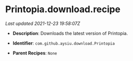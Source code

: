 # Printopia.download.recipe

_Last updated 2021-12-23 19:58:07Z_

- **Description**: Downloads the latest version of Printopia.

- **Identifier**: `com.github.aysiu.download.Printopia`

- **Parent Recipes**: `None`